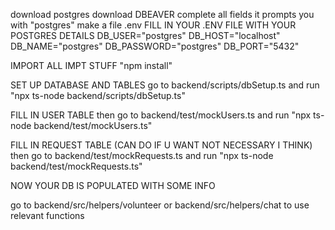 download postgres
download DBEAVER
complete all fields it prompts you with "postgres"
make a file .env
FILL IN YOUR .ENV FILE WITH YOUR POSTGRES DETAILS
    DB_USER="postgres"
    DB_HOST="localhost"
    DB_NAME="postgres"
    DB_PASSWORD="postgres"
    DB_PORT="5432"

IMPORT ALL IMPT STUFF 
    "npm install"

SET UP DATABASE AND TABLES 
go to backend/scripts/dbSetup.ts and run 
   "npx ts-node backend/scripts/dbSetup.ts"

FILL IN USER TABLE 
then go to backend/test/mockUsers.ts and run
    "npx ts-node backend/test/mockUsers.ts" 

FILL IN REQUEST TABLE (CAN DO IF U WANT NOT NECESSARY I THINK)
then go to backend/test/mockRequests.ts and run
    "npx ts-node backend/test/mockRequests.ts"

NOW YOUR DB IS POPULATED WITH SOME INFO 

go to backend/src/helpers/volunteer or backend/src/helpers/chat to use relevant functions 
